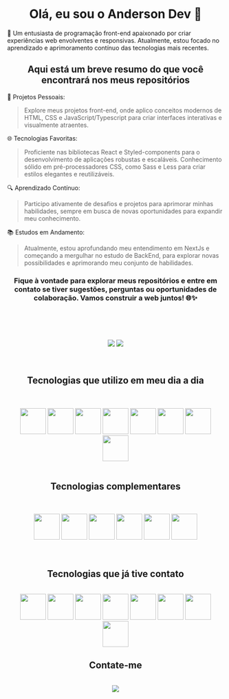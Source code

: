 # <h1 align="center">Olá, eu sou o Anderson Dev 👋

<div>
  <p>
    🧠 Um entusiasta de programação front-end apaixonado por criar experiências web envolventes e responsivas. Atualmente, estou focado no aprendizado e aprimoramento contínuo das          tecnologias mais recentes.
  </p> 
  
  <h2 align="center">Aqui está um breve resumo do que você encontrará nos meus repositórios</h2>

  🚀 Projetos Pessoais: 
  > <p>Explore meus projetos front-end, onde aplico conceitos modernos de HTML, CSS e JavaScript/Typescript para criar interfaces interativas e visualmente atraentes.</p>
  
  🌐 Tecnologias Favoritas:
  > <p>Proficiente nas bibliotecas React e Styled-components para o desenvolvimento de aplicações robustas e escaláveis.
  > Conhecimento sólido em pré-processadores CSS, como Sass e Less para criar estilos elegantes e reutilizáveis.</p>
  
  🔍 Aprendizado Contínuo:
  > <p>Participo ativamente de desafios e projetos para aprimorar minhas habilidades, sempre em busca de novas oportunidades para expandir meu conhecimento.</p>
  
  📚 Estudos em Andamento:
  > <p>Atualmente, estou aprofundando meu entendimento em NextJs e começando a mergulhar no estudo de BackEnd, para explorar novas possibilidades e aprimorando meu conjunto de habilidades.</p>

  <h3 align="center">Fique à vontade para explorar meus repositórios e entre em contato se tiver sugestões, perguntas ou oportunidades de colaboração. Vamos construir a web juntos! 🌐✨</h3>
</div>

#
<br/><br/>
<div align="center">
  <img heigth="180em" src="https://github-readme-stats.vercel.app/api?username=AndersonFSilva3000&show_icons=true&theme=transparent&include_all_commit=true&count_private=true" />
  <img heigth="180em" src="https://github-readme-stats.vercel.app/api/top-langs/?username=AndersonFSilva3000&layout=compact&langs_count=16&theme=transparent" />
</div>
<br/><br/>

## <h2 align="center">Tecnologias que utilizo em meu dia a dia
<br />

<div align="center" style="display: inline-block">
  <br />
  <img heigth="60em" width="60em" src="https://cdn.jsdelivr.net/gh/devicons/devicon/icons/html5/html5-original.svg" />
  <img heigth="60em" width="60em" src="https://cdn.jsdelivr.net/gh/devicons/devicon/icons/css3/css3-original.svg" />
  <img heigth="60em" width="60em" src="https://cdn.jsdelivr.net/gh/devicons/devicon/icons/javascript/javascript-original.svg" />
  <img heigth="60em" width="60em" src="https://cdn.jsdelivr.net/gh/devicons/devicon/icons/typescript/typescript-original.svg" />
  <img heigth="60em" width="60em" src="https://cdn.jsdelivr.net/gh/devicons/devicon/icons/react/react-original.svg" />
  <img heigth="60em" width="60em" src="https://cdn.jsdelivr.net/gh/devicons/devicon/icons/redux/redux-original.svg" />
  <img heigth="60em" width="60em" src="https://cdn-media-1.freecodecamp.org/images/1*p1TndLk3UsGPBsM7qHPZIw.png" />
  <img heigth="60em" width="60em" src="https://cdn.jsdelivr.net/gh/devicons/devicon/icons/npm/npm-original-wordmark.svg" />
</div>
<br /> <br />

## <h2 align="center">Tecnologias complementares
<br />

<div align="center" style="dispaly: inline-block">
  <br/>
  <img heigth="60em" width="60em" src="https://cdn.jsdelivr.net/gh/devicons/devicon/icons/sass/sass-original.svg" />
  <img heigth="60em" width="60em" src="https://cdn.jsdelivr.net/gh/devicons/devicon/icons/bootstrap/bootstrap-original.svg" />
  <img heigth="60em" width="60em" src="https://cdn.jsdelivr.net/gh/devicons/devicon/icons/tailwindcss/tailwindcss-original-wordmark.svg" />
  <img heigth="60em" width="60em" src="https://cdn.jsdelivr.net/gh/devicons/devicon/icons/eslint/eslint-original-wordmark.svg" />
  <img heigth="60em" width="60em" src="https://cdn.jsdelivr.net/gh/devicons/devicon/icons/jest/jest-plain.svg" />
  <img heigth="60em" width="60em" src="https://cdn.jsdelivr.net/gh/devicons/devicon/icons/git/git-original.svg" />
</div>
<br /> <br />

## <h2 align="center">Tecnologias que já tive contato
<br/>
  
<div align="center" style="display: inline-block">
  <img heigth="60em" width="60em" src="https://cdn.jsdelivr.net/gh/devicons/devicon/icons/less/less-plain-wordmark.svg" />
  <img heigth="60em" width="60em" src="https://cdn.jsdelivr.net/gh/devicons/devicon/icons/python/python-original.svg" />
  <img heigth="60em" width="60em" src="https://cdn.jsdelivr.net/gh/devicons/devicon/icons/nginx/nginx-original.svg" />
  <img heigth="60em" width="60em" src="https://cdn.jsdelivr.net/gh/devicons/devicon/icons/postgresql/postgresql-original.svg" />
  <img heigth="60em" width="60em" src="https://cdn.jsdelivr.net/gh/devicons/devicon/icons/vuejs/vuejs-original.svg" />
  <img heigth="60em" width="60em" src="https://cdn.jsdelivr.net/gh/devicons/devicon/icons/jquery/jquery-original.svg" />
  <img heigth="60em" width="60em" src="https://cdn.jsdelivr.net/gh/devicons/devicon/icons/grunt/grunt-original.svg" />
  <img heigth="60em" width="60em" src="https://cdn.jsdelivr.net/gh/devicons/devicon/icons/gulp/gulp-plain.svg" />
</div>

## <h2 align="center">Contate-me
<br/>

<div align="center">
  <a href="https://www.linkedin.com/in/anderson-fernando-a231a4262/" target="_blank"> 
    <img src="https://img.shields.io/badge/LinkedIn-0077B5?style=for-the-badge&logo=linkedin&logoColor=white" />
  </a>
</div>
